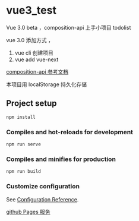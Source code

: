 # vue3_test

Vue 3.0 beta ，composition-api 上手小项目 todolist

vue 3.0 添加方式 ，

1. vue cli 创建项目
2. vue add vue-next

[composition-api 参考文档](https://vue-composition-api-rfc.netlify.app/zh/api.html#setup)

本项目用 localStorage 持久化存储

## Project setup

```
npm install
```

### Compiles and hot-reloads for development

```
npm run serve
```

### Compiles and minifies for production

```
npm run build
```

### Customize configuration

See [Configuration Reference](https://cli.vuejs.org/config/).

[github Pages 服务](https://galileo01.github.io/Todo_List_vue3_test/)
